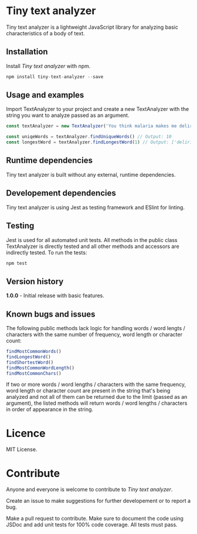 # Tiny text analyzer

Tiny text analyzer is a lightweight JavaScript library for analyzing basic characteristics of a body of text. 

## Installation

Install *Tiny text analyzer* with npm.

```javascript
npm install tiny-text-analyzer --save
```

## Usage and examples

Import TextAnalyzer to your project and create a new TextAnalyzer with the string you want to analyze passed as an argument.

```javascript
const textAnalyzer = new TextAnalyzer('You think malaria makes me delirious? It happened. In Odessa it happened.')

const uniqeWords = textAnalyzer.findUniqueWords() // Output: 10
const longestWord = textAnalyzer.findLongestWord(1) // Output: ['delirious']
```

## Runtime dependencies

Tiny text analyzer is built without any external, runtime dependencies.

## Developement dependencies

Tiny text analyzer is using Jest as testing framework and ESlint for linting.

## Testing

Jest is used for all automated unit tests. All methods in the public class TextAnalyzer is directly tested and all other methods and accessors are indirectly tested. To run the tests:

```javascript
npm test
```

## Version history

**1.0.0** - Initial release with basic features.

## Known bugs and issues

The following public methods lack logic for handling words / word lengts / characters with the same number of frequency, word length or character count:

```javascript
findMostCommonWords()
findLongestWord()
findShortestWord()
findMostCommonWordLength()
findMostCommonChars()
```

If two or more words / word lengths / characters with the same frequency, word length or character count are present in the string that's being analyzed and not all of them can be returned due to the limit (passed as an argument), the listed methods will return words / word lengths / characters in order of appearance in the string.

# Licence

MIT License.

# Contribute

Anyone and everyone is welcome to contribute to *Tiny text analyzer*. 

Create an issue to make suggestions for further developement or to report a bug. 

Make a pull request to contribute. Make sure to document the code using JSDoc and add unit tests for 100% code coverage. All tests must pass.